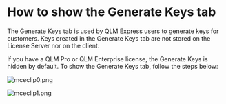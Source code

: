 # How to show the Generate Keys tab

The Generate Keys tab is used by QLM Express users to generate keys for customers. Keys created in the Generate Keys tab are not stored on the License Server nor on the client.&#x20;

If you have a QLM Pro or QLM Enterprise license, the Generate Keys is hidden by default. To show the Generate Keys tab, follow the steps below:

![mceclip0.png](https://support.soraco.co/hc/article\_attachments/360089726511/mceclip0.png)

![mceclip1.png](https://support.soraco.co/hc/article\_attachments/360089727412/mceclip1.png)
